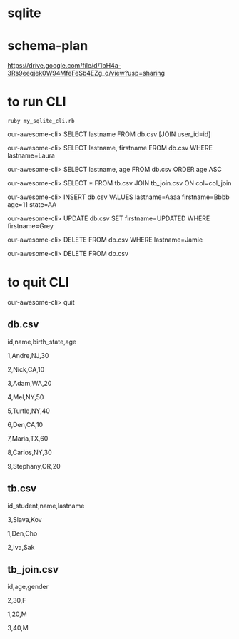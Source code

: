 # sqlite

# schema-plan
https://drive.google.com/file/d/1bH4a-3Rs9eeqjek0W94MfeFeSb4EZg_q/view?usp=sharing

# to run CLI
    ruby my_sqlite_cli.rb

our-awesome-cli> SELECT lastname FROM db.csv    [JOIN user_id=id]

our-awesome-cli> SELECT lastname, firstname FROM db.csv WHERE lastname=Laura 

our-awesome-cli> SELECT lastname, age FROM db.csv ORDER age ASC

our-awesome-cli> SELECT * FROM tb.csv JOIN tb_join.csv ON col=col_join

our-awesome-cli> INSERT db.csv VALUES lastname=Aaaa firstname=Bbbb age=11 state=AA

our-awesome-cli> UPDATE db.csv SET firstname=UPDATED WHERE firstname=Grey

our-awesome-cli> DELETE FROM db.csv WHERE lastname=Jamie 

our-awesome-cli> DELETE FROM db.csv 

# to quit CLI
our-awesome-cli> quit

## db.csv
id,name,birth_state,age

1,Andre,NJ,30

2,Nick,CA,10

3,Adam,WA,20

4,Mel,NY,50

5,Turtle,NY,40

6,Den,CA,10

7,Maria,TX,60

8,Carlos,NY,30

9,Stephany,OR,20

## tb.csv
id_student,name,lastname

3,Slava,Kov

1,Den,Cho

2,Iva,Sak

## tb_join.csv
id,age,gender

2,30,F

1,20,M

3,40,M